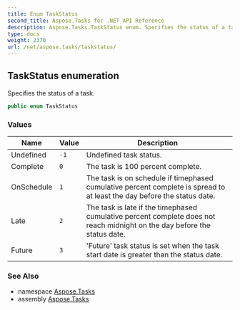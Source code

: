 ```yaml
---
title: Enum TaskStatus
second_title: Aspose.Tasks for .NET API Reference
description: Aspose.Tasks.TaskStatus enum. Specifies the status of a task
type: docs
weight: 2370
url: /net/aspose.tasks/taskstatus/
---
```

## TaskStatus enumeration

Specifies the status of a task.

```csharp
public enum TaskStatus
```

### Values

| Name | Value | Description |
| --- | --- | --- |
| Undefined | `-1` | Undefined task status. |
| Complete | `0` | The task is 100 percent complete. |
| OnSchedule | `1` | The task is on schedule if timephased cumulative percent complete is spread to at least the day before the status date. |
| Late | `2` | The task is late if the timephased cumulative percent complete does not reach midnight on the day before the status date. |
| Future | `3` | 'Future' task status is set when the task start date is greater than the status date. |

### See Also

* namespace [Aspose.Tasks](../../aspose.tasks/)
* assembly [Aspose.Tasks](../../)


